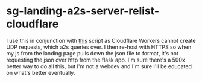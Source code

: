# sg-landing-a2s-server-relist-cloudflare

I use this in conjunction with [this](https://github.com/tonkatsuki/py-a2s-polling-json) script as Cloudflare Workers cannot create UDP requests, which a2s queries over. I then re-host with HTTPS so when my js from the landing page pulls down the json file to format, it's not requesting the json over http from the flask app. I'm sure there's a 500x better way to do all this, but I'm not a webdev and I'm sure I'll be educated on what's better eventually.
